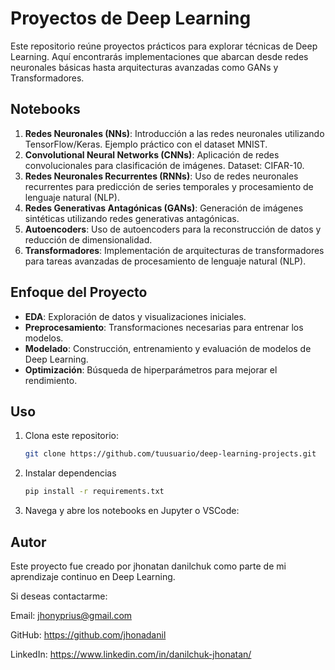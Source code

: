 # Proyectos de Deep Learning

Este repositorio reúne proyectos prácticos para explorar técnicas de Deep Learning. Aquí encontrarás implementaciones que abarcan desde redes neuronales básicas hasta arquitecturas avanzadas como GANs y Transformadores.

## Notebooks

1. **Redes Neuronales (NNs)**: Introducción a las redes neuronales utilizando TensorFlow/Keras. Ejemplo práctico con el dataset MNIST.  
2. **Convolutional Neural Networks (CNNs)**: Aplicación de redes convolucionales para clasificación de imágenes. Dataset: CIFAR-10.  
3. **Redes Neuronales Recurrentes (RNNs)**: Uso de redes neuronales recurrentes para predicción de series temporales y procesamiento de lenguaje natural (NLP).  
4. **Redes Generativas Antagónicas (GANs)**: Generación de imágenes sintéticas utilizando redes generativas antagónicas.  
5. **Autoencoders**: Uso de autoencoders para la reconstrucción de datos y reducción de dimensionalidad.  
6. **Transformadores**: Implementación de arquitecturas de transformadores para tareas avanzadas de procesamiento de lenguaje natural (NLP).
   
## Enfoque del Proyecto
- **EDA**: Exploración de datos y visualizaciones iniciales.
- **Preprocesamiento**: Transformaciones necesarias para entrenar los modelos.
- **Modelado**: Construcción, entrenamiento y evaluación de modelos de Deep Learning.
- **Optimización**: Búsqueda de hiperparámetros para mejorar el rendimiento.

## Uso
1. Clona este repositorio:
   ```bash
   git clone https://github.com/tuusuario/deep-learning-projects.git

2. Instalar dependencias
   ```bash
   pip install -r requirements.txt
   
3. Navega y abre los notebooks en Jupyter o VSCode:

## Autor
Este proyecto fue creado por jhonatan danilchuk como parte de mi aprendizaje continuo en Deep Learning. 

Si deseas contactarme:

Email: jhonyprius@gmail.com

GitHub: https://github.com/jhonadanil

LinkedIn: https://www.linkedin.com/in/danilchuk-jhonatan/
